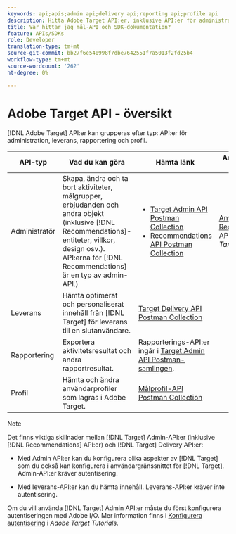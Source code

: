 ```yaml
---
keywords: api;apis;admin api;delivery api;reporting api;profile api
description: Hitta Adobe Target API:er, inklusive API:er för administration, leverans, rapportering och profil.
title: Var hittar jag mål-API och SDK-dokumentation?
feature: APIs/SDKs
role: Developer
translation-type: tm+mt
source-git-commit: bb27f6e540998f7dbe7642551f7a5013f2fd25b4
workflow-type: tm+mt
source-wordcount: '262'
ht-degree: 0%

---
```



# Adobe Target API - översikt

[!DNL Adobe Target] API:er kan grupperas efter typ: API:er för administration, leverans, rapportering och profil.

| API-typ | Vad du kan göra | Hämta länk | Andra praktiska länkar |
| --- | --- | --- |--- |
| Administratör | Skapa, ändra och ta bort aktiviteter, målgrupper, erbjudanden och andra objekt (inklusive [!DNL Recommendations]-entiteter, villkor, design osv.). API:erna för [!DNL Recommendations] är en typ av admin-API.) | <UL><li>[Target Admin API Postman Collection](https://developers.adobetarget.com/api/#admin-postman-collection)</li><li>[Recommendations API Postman Collection](https://developers.adobetarget.com/api/recommendations/#section/Postman)</li></ul> | [Använda Recommendations ](https://experienceleague.adobe.com/docs/target-learn/recommendations-api-tutorial/recs-api-overview.html) API i  *Adobe Target Tutorials* |
| Leverans | Hämta optimerat och personaliserat innehåll från [!DNL Target] för leverans till en slutanvändare. | [Target Delivery API Postman Collection](https://developers.adobetarget.com/api/delivery-api/#section/Getting-Started/Postman-Collection) |  |
| Rapportering | Exportera aktivitetsresultat och andra rapportresultat. | Rapporterings-API:er ingår i [Target Admin API Postman-samlingen](https://developers.adobetarget.com/api/#admin-postman-collection). |  |
| Profil | Hämta och ändra användarprofiler som lagras i Adobe Target. | [Målprofil-API Postman Collection](https://developers.adobetarget.com/api/#profiles) |  |

>[!NOTE]
>
>Det finns viktiga skillnader mellan [!DNL Target] Admin-API:er (inklusive [!DNL Recommendations] API:er) och [!DNL Target] Delivery API:er:
>
>* Med Admin API:er kan du konfigurera olika aspekter av [!DNL Target] som du också kan konfigurera i användargränssnittet för [!DNL Target]. Admin-API:er kräver autentisering.
   >
   >
* Med leverans-API:er kan du hämta innehåll. Leverans-API:er kräver inte autentisering.
>
>
Om du vill använda [!DNL Target] Admin API:er måste du först konfigurera autentiseringen med Adobe I/O. Mer information finns i [Konfigurera autentisering](https://experienceleague.adobe.com/docs/target-learn/tutorials/apis/configure-io-target-integration.html) i *Adobe Target Tutorials*.

